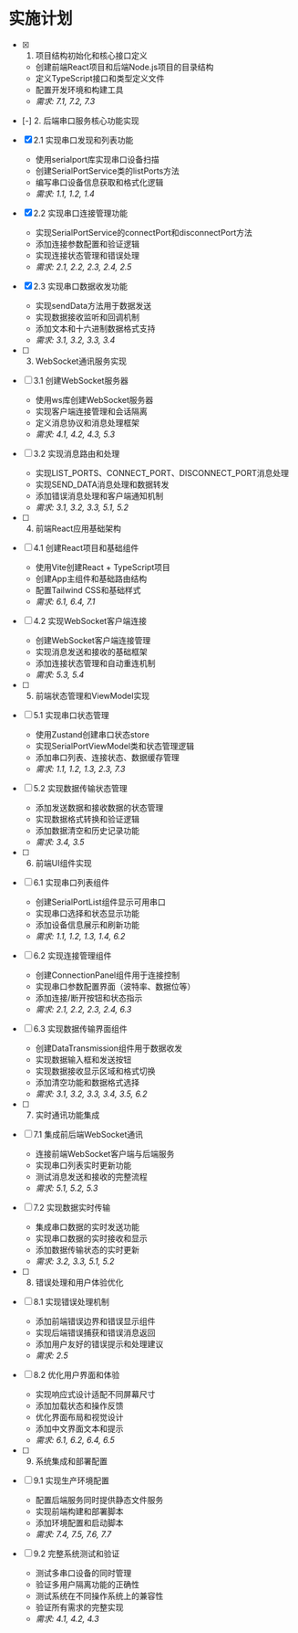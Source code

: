# 实施计划

- [x] 1. 项目结构初始化和核心接口定义





  - 创建前端React项目和后端Node.js项目的目录结构
  - 定义TypeScript接口和类型定义文件
  - 配置开发环境和构建工具
  - _需求: 7.1, 7.2, 7.3_

- [-] 2. 后端串口服务核心功能实现


- [x] 2.1 实现串口发现和列表功能


  - 使用serialport库实现串口设备扫描
  - 创建SerialPortService类的listPorts方法
  - 编写串口设备信息获取和格式化逻辑
  - _需求: 1.1, 1.2, 1.4_

- [x] 2.2 实现串口连接管理功能


  - 实现SerialPortService的connectPort和disconnectPort方法
  - 添加连接参数配置和验证逻辑
  - 实现连接状态管理和错误处理
  - _需求: 2.1, 2.2, 2.3, 2.4, 2.5_

- [x] 2.3 实现串口数据收发功能






  - 实现sendData方法用于数据发送
  - 实现数据接收监听和回调机制
  - 添加文本和十六进制数据格式支持
  - _需求: 3.1, 3.2, 3.3, 3.4_

- [ ] 3. WebSocket通讯服务实现





- [ ] 3.1 创建WebSocket服务器











  - 使用ws库创建WebSocket服务器
  - 实现客户端连接管理和会话隔离
  - 定义消息协议和消息处理框架
  - _需求: 4.1, 4.2, 4.3, 5.3_

- [ ] 3.2 实现消息路由和处理
  - 实现LIST_PORTS、CONNECT_PORT、DISCONNECT_PORT消息处理
  - 实现SEND_DATA消息处理和数据转发
  - 添加错误消息处理和客户端通知机制
  - _需求: 3.1, 3.2, 3.3, 5.1, 5.2_

- [ ] 4. 前端React应用基础架构
- [ ] 4.1 创建React项目和基础组件
  - 使用Vite创建React + TypeScript项目
  - 创建App主组件和基础路由结构
  - 配置Tailwind CSS和基础样式
  - _需求: 6.1, 6.4, 7.1_

- [ ] 4.2 实现WebSocket客户端连接
  - 创建WebSocket客户端连接管理
  - 实现消息发送和接收的基础框架
  - 添加连接状态管理和自动重连机制
  - _需求: 5.3, 5.4_

- [ ] 5. 前端状态管理和ViewModel实现
- [ ] 5.1 实现串口状态管理
  - 使用Zustand创建串口状态store
  - 实现SerialPortViewModel类和状态管理逻辑
  - 添加串口列表、连接状态、数据缓存管理
  - _需求: 1.1, 1.2, 1.3, 2.3, 7.3_

- [ ] 5.2 实现数据传输状态管理
  - 添加发送数据和接收数据的状态管理
  - 实现数据格式转换和验证逻辑
  - 添加数据清空和历史记录功能
  - _需求: 3.4, 3.5_

- [ ] 6. 前端UI组件实现
- [ ] 6.1 实现串口列表组件
  - 创建SerialPortList组件显示可用串口
  - 实现串口选择和状态显示功能
  - 添加设备信息展示和刷新功能
  - _需求: 1.1, 1.2, 1.3, 1.4, 6.2_

- [ ] 6.2 实现连接管理组件
  - 创建ConnectionPanel组件用于连接控制
  - 实现串口参数配置界面（波特率、数据位等）
  - 添加连接/断开按钮和状态指示
  - _需求: 2.1, 2.2, 2.3, 2.4, 6.3_

- [ ] 6.3 实现数据传输界面组件
  - 创建DataTransmission组件用于数据收发
  - 实现数据输入框和发送按钮
  - 实现数据接收显示区域和格式切换
  - 添加清空功能和数据格式选择
  - _需求: 3.1, 3.2, 3.3, 3.4, 3.5, 6.2_

- [ ] 7. 实时通讯功能集成
- [ ] 7.1 集成前后端WebSocket通讯
  - 连接前端WebSocket客户端与后端服务
  - 实现串口列表实时更新功能
  - 测试消息发送和接收的完整流程
  - _需求: 5.1, 5.2, 5.3_

- [ ] 7.2 实现数据实时传输
  - 集成串口数据的实时发送功能
  - 实现串口数据的实时接收和显示
  - 添加数据传输状态的实时更新
  - _需求: 3.2, 3.3, 5.1, 5.2_

- [ ] 8. 错误处理和用户体验优化
- [ ] 8.1 实现错误处理机制
  - 添加前端错误边界和错误显示组件
  - 实现后端错误捕获和错误消息返回
  - 添加用户友好的错误提示和处理建议
  - _需求: 2.5_

- [ ] 8.2 优化用户界面和体验
  - 实现响应式设计适配不同屏幕尺寸
  - 添加加载状态和操作反馈
  - 优化界面布局和视觉设计
  - 添加中文界面文本和提示
  - _需求: 6.1, 6.2, 6.4, 6.5_

- [ ] 9. 系统集成和部署配置
- [ ] 9.1 实现生产环境配置
  - 配置后端服务同时提供静态文件服务
  - 实现前端构建和部署脚本
  - 添加环境配置和启动脚本
  - _需求: 7.4, 7.5, 7.6, 7.7_

- [ ] 9.2 完整系统测试和验证
  - 测试多串口设备的同时管理
  - 验证多用户隔离功能的正确性
  - 测试系统在不同操作系统上的兼容性
  - 验证所有需求的完整实现
  - _需求: 4.1, 4.2, 4.3_